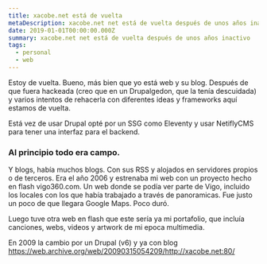```yaml
---
title: xacobe.net está de vuelta
metaDescription: xacobe.net net está de vuelta después de unos años inactivo
date: 2019-01-01T00:00:00.000Z
summary: xacobe.net net está de vuelta después de unos años inactivo
tags:
  - personal
  - web
---
```

Estoy de vuelta. Bueno, más bien que yo está web y su blog. Después de que fuera hackeada (creo que en un Drupalgedon, que la tenía descuidada) y varios intentos de rehacerla con diferentes ideas y frameworks aquí estamos de vuelta.

Está vez de usar Drupal opté por un SSG como Eleventy y usar NetiflyCMS para tener una interfaz para el backend.

### Al principio todo era campo.

Y blogs, había muchos blogs. Con sus RSS y alojados en servidores propios o de terceros. Era el año 2006 y estrenaba mi web con un proyecto hecho en flash vigo360.com. Un web donde se podía ver parte de Vigo, incluido los locales con los que había trabajado a través de panoramicas. Fue justo un poco de que llegara Google Maps. Poco duró.

Luego tuve otra web en flash que este sería ya mi portafolio, que incluía canciones, webs, videos y artwork de mi epoca multimedia.

En 2009 la cambio por un Drupal (v6) y ya con blog https://web.archive.org/web/20090315054209/http://xacobe.net:80/


